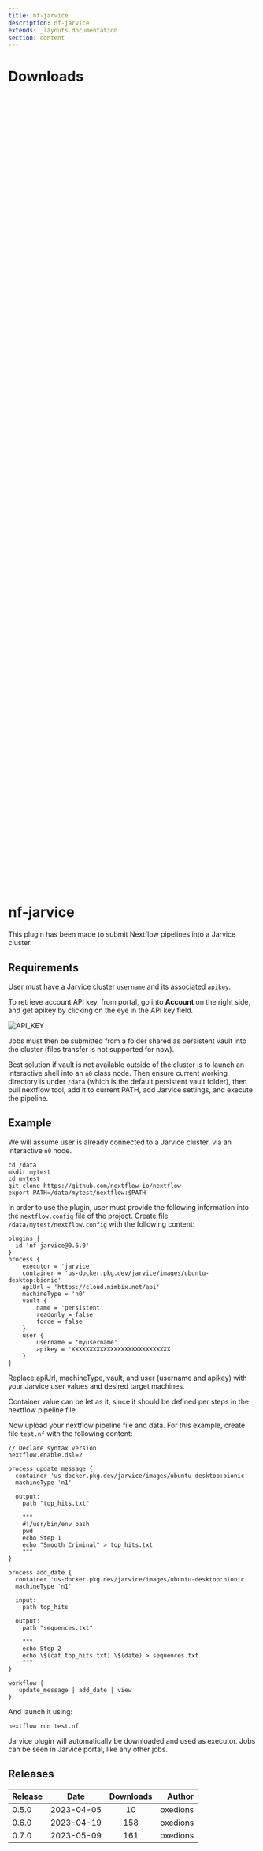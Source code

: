```yaml
---
title: nf-jarvice
description: nf-jarvice
extends: _layouts.documentation
section: content
---
```


# Downloads

<div style="position: relative; height:40vh; width:80vw">
    <canvas id="releases"></canvas>
</div>
<script type="module" src="nf-plugins-stats/docs/nf-jarvice/nf-jarvice.js"></script>

# nf-jarvice

This plugin has been made to submit Nextflow pipelines into a Jarvice cluster.

## Requirements

User must have a Jarvice cluster `username` and its associated `apikey`.

To retrieve account API key, from portal, go into **Account** on the right side, and get apikey by clicking on the eye in the API key field.

![API_KEY](apikey.png)

Jobs must then be submitted from a folder shared as persistent vault into the cluster (files transfer is not supported for now).

Best solution if vault is not available outside of the cluster is to launch an interactive shell into an `n0` class node. Then ensure current working directory is under `/data` (which is the default persistent vault folder), then pull nextflow tool, add it to current PATH, add Jarvice settings, and execute the pipeline.

## Example

We will assume user is already connected to a Jarvice cluster, via an interactive `n0` node.

```
cd /data
mkdir mytest
cd mytest
git clone https://github.com/nextflow-io/nextflow
export PATH=/data/mytest/nextflow:$PATH
```

In order to use the plugin, user must provide the following information into the `nextflow.config` file of the project. Create file `/data/mytest/nextflow.config` with the following content:


```
plugins {
  id 'nf-jarvice@0.6.0'
}
process {
    executor = 'jarvice'
    container = 'us-docker.pkg.dev/jarvice/images/ubuntu-desktop:bionic'
    apiUrl = 'https://cloud.nimbix.net/api'
    machineType = 'n0'
    vault {
        name = 'persistent'
        readonly = false
        force = false
    }
    user {
        username = 'myusername'
        apikey = 'XXXXXXXXXXXXXXXXXXXXXXXXXXXX'
    }
}
```

Replace apiUrl, machineType, vault, and user (username and apikey) with your Jarvice user values and desired target machines.

Container value can be let as it, since it should be defined per steps in the nextflow pipeline file.

Now upload your nextflow pipeline file and data. For this example, create file `test.nf` with the following content:

```
// Declare syntax version
nextflow.enable.dsl=2

process update_message {
  container 'us-docker.pkg.dev/jarvice/images/ubuntu-desktop:bionic'
  machineType 'n1'

  output:
    path "top_hits.txt"

    """
    #!/usr/bin/env bash
    pwd
    echo Step 1
    echo "Smooth Criminal" > top_hits.txt
    """
}

process add_date {
  container 'us-docker.pkg.dev/jarvice/images/ubuntu-desktop:bionic'
  machineType 'n1'

  input:
    path top_hits

  output:
    path "sequences.txt"

    """
    echo Step 2
    echo \$(cat top_hits.txt) \$(date) > sequences.txt
    """
}

workflow {
   update_message | add_date | view
}
```

And launch it using:

```
nextflow run test.nf
```

Jarvice plugin will automatically be downloaded and used as executor. Jobs can be seen in Jarvice portal, like any other jobs.

## Releases

| Release                               |                       Date                       |                   Downloads                    |                           Author |
| :------------ |:------------------------------------------------:|:----------------------------------------------:|---------------------------------:|
 |  0.5.0                                               | 2023-04-05                                          | 10                                                 | oxedions                                           |
 |  0.6.0                                               | 2023-04-19                                          | 158                                                | oxedions                                           |
 |  0.7.0                                               | 2023-05-09                                          | 161                                                | oxedions                                           |
